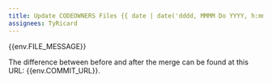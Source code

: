 ```yaml
---
title: Update CODEOWNERS Files {{ date | date('dddd, MMMM Do YYYY, h:mm a z') }}
assignees: TyRicard
---
```

{{env.FILE_MESSAGE}} 

The difference between before and after the merge can be found at this URL: {{env.COMMIT_URL}}.